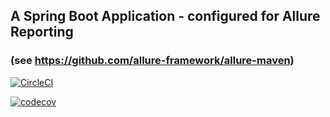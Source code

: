 ## A Spring Boot Application - configured for Allure Reporting

### (see https://github.com/allure-framework/allure-maven) 


[![CircleCI](https://circleci.com/gh/jsjackson263/jsj-spring5-recipe-app.svg?style=svg)](https://circleci.com/gh/jsjackson263/jsj-spring5-recipe-app)

[![codecov](https://codecov.io/gh/jsjackson263/jsj-spring5-recipe-app/branch/master/graph/badge.svg)](https://codecov.io/gh/jsjackson263/jsj-spring5-recipe-app)